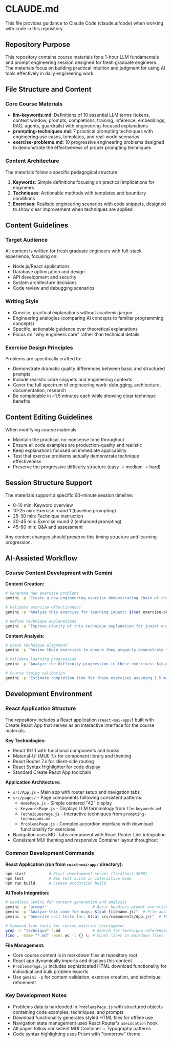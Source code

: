 # CLAUDE.md

This file provides guidance to Claude Code (claude.ai/code) when working with code in this repository.

## Repository Purpose

This repository contains course materials for a 1-hour LLM fundamentals and prompt engineering session designed for fresh graduate engineers. The materials focus on building practical intuition and judgment for using AI tools effectively in daily engineering work.

## File Structure and Content

### Core Course Materials
- **llm-keywords.md**: Definitions of 10 essential LLM terms (tokens, context window, prompts, completions, training, inference, embeddings, RAG, agents, guardrails) with engineering-focused explanations
- **prompting-techniques.md**: 7 practical prompting techniques with engineering use cases, templates, and real-world scenarios
- **exercise-problems.md**: 10 progressive engineering problems designed to demonstrate the effectiveness of proper prompting techniques

### Content Architecture

The materials follow a specific pedagogical structure:
1. **Keywords**: Simple definitions focusing on practical implications for engineers
2. **Techniques**: Actionable methods with templates and boundary conditions  
3. **Exercises**: Realistic engineering scenarios with code snippets, designed to show clear improvement when techniques are applied

## Content Guidelines

### Target Audience
All content is written for fresh graduate engineers with full-stack experience, focusing on:
- Node.js/React applications
- Database optimization and design
- API development and security
- System architecture decisions
- Code review and debugging scenarios

### Writing Style
- Concise, practical explanations without academic jargon
- Engineering analogies (comparing AI concepts to familiar programming concepts)
- Specific, actionable guidance over theoretical explanations
- Focus on "why engineers care" rather than technical details

### Exercise Design Principles
Problems are specifically crafted to:
- Demonstrate dramatic quality differences between basic and structured prompts
- Include realistic code snippets and engineering contexts
- Cover the full spectrum of engineering work: debugging, architecture, documentation, research
- Be completable in ~1.5 minutes each while showing clear technique benefits

## Content Editing Guidelines

When modifying course materials:
- Maintain the practical, no-nonsense tone throughout
- Ensure all code examples are production-quality and realistic
- Keep explanations focused on immediate applicability
- Test that exercise problems actually demonstrate technique effectiveness
- Preserve the progressive difficulty structure (easy → medium → hard)

## Session Structure Support

The materials support a specific 60-minute session timeline:
- 0-10 min: Keyword overview
- 10-25 min: Exercise round 1 (baseline prompting)
- 25-30 min: Technique instruction  
- 30-45 min: Exercise round 2 (enhanced prompting)
- 45-60 min: Q&A and assessment

Any content changes should preserve this timing structure and learning progression.

## AI-Assisted Workflow

### Course Content Development with Gemini

**Content Creation:**
```bash
# Generate new exercise problems
gemini -p "Create a new engineering exercise demonstrating chain-of-thought prompting for API debugging. Include realistic code snippet with bug, baseline prompt, and enhanced prompt showing technique."

# Validate exercise effectiveness  
gemini -p "Analyze this exercise for learning impact: $(cat exercise-problems.md | grep -A 20 'Exercise 5'). Does it clearly demonstrate technique benefits?"

# Refine technique explanations
gemini -p "Improve clarity of this technique explanation for junior engineers: $(cat prompting-techniques.md | grep -A 10 'Progressive Refinement')"
```

**Content Analysis:**
```bash
# Check technique alignment
gemini -p "Review these exercises to ensure they properly demonstrate their listed techniques: $(cat advanced-llm-exercises.md)"

# Validate learning progression
gemini -p "Analyze the difficulty progression in these exercises: $(cat exercise-problems.md). Are they properly ordered easy→medium→hard?"

# Course timing validation
gemini -p "Estimate completion time for these exercises assuming 1.5 minutes each: $(grep '## Exercise' exercise-problems.md)"
```

## Development Environment

### React Application Structure
The repository includes a React application (`react-mui-app/`) built with Create React App that serves as an interactive interface for the course materials.

**Key Technologies:**
- React 19.1.1 with functional components and hooks
- Material-UI (MUI) 7.x for component library and theming
- React Router 7.x for client-side routing
- React Syntax Highlighter for code display
- Standard Create React App toolchain

**Application Architecture:**
- `src/App.js` - Main app with router setup and navigation tabs
- `src/pages/` - Page components following consistent patterns:
  - `HomePage.js` - Simple centered "42" display
  - `KeywordsPage.js` - Displays LLM terminology from `llm-keywords.md`
  - `TechniquesPage.js` - Interactive techniques from `prompting-techniques.md`
  - `ProblemsPage.js` - Complex accordion interface with download functionality for exercises
- Navigation uses MUI Tabs component with React Router Link integration
- Consistent MUI theming and responsive Container layout throughout

### Common Development Commands

**React Application (run from `react-mui-app/` directory):**
```bash
npm start          # Start development server (localhost:3000)
npm test           # Run test suite in interactive mode
npm run build      # Create production build
```

**AI Tools Integration:**
```bash
# Headless Gemini for content generation and analysis
gemini -p "prompt"                    # Basic headless prompt execution
gemini -p "Analyze this code for bugs: $(cat filename.js)"  # File analysis
gemini -p "Generate unit tests for: $(cat src/components/App.js)"  # Test generation

# Command line tools for course material development
grep -r "technique" *.md              # Search for technique references
find . -name "*.md" -exec wc -l {} \; # Count lines in markdown files
```

**File Management:**
- Core course content is in markdown files at repository root
- React app dynamically imports and displays this content
- `ProblemsPage.js` includes sophisticated HTML download functionality for individual and bulk problem exports
- Use `gemini -p` for content validation, exercise creation, and technique refinement

### Key Development Notes

- Problems data is hardcoded in `ProblemsPage.js` with structured objects containing code examples, techniques, and prompts
- Download functionality generates styled HTML files for offline use
- Navigation state management uses React Router's `useLocation` hook
- All pages follow consistent MUI Container + Typography patterns
- Code syntax highlighting uses Prism with "tomorrow" theme